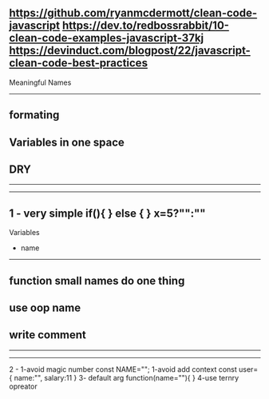 https://github.com/ryanmcdermott/clean-code-javascript
https://dev.to/redbossrabbit/10-clean-code-examples-javascript-37kj
https://devinduct.com/blogpost/22/javascript-clean-code-best-practices
-----------------------------------------------------------------------------------------------------------------
Meaningful Names

-----------------------------------------------------------------------------------------------------------------
formating
-----------------------------------------------------------------------------------------------------------------
Variables in one space
-----------------------------------------------------------------------------------------------------------------
DRY
-----------------------------------------------------------------------------------------------------------------

-----------------------------------------------------------------------------------------------------------------

-----------------------------------------------------------------------------------------------------------------
1 - very simple
if(){
}
else 
{
}
x=5?"":""
---------------------------
Variables
- name 
---------------------------
function 
small
names
do one thing
---------------------------
use oop 
name
---------------------------
write comment
---------------------------
---------------------------
---------------------------
2 - 
1-avoid magic number 
const NAME="";
1-avoid add context 
const user={
name:"",
salary:11
}
3- default arg
function(name=""){
}
4-use ternry opreator
